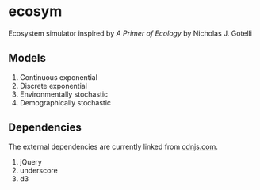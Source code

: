 ecosym
======

Ecosystem simulator inspired by *A Primer of Ecology* by Nicholas J. Gotelli


Models
------

1. Continuous exponential
2. Discrete exponential
3. Environmentally stochastic
4. Demographically stochastic


Dependencies
------------

The external dependencies are currently linked from [cdnjs.com](https://cdnjs.com).

1. jQuery
2. underscore
3. d3
